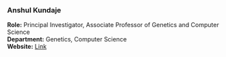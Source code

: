 ### Anshul Kundaje

**Role:** Principal Investigator, Associate Professor of Genetics and Computer Science  
**Department:** Genetics, Computer Science  
**Website:** [Link](https://profiles.stanford.edu/anshul-kundaje)
